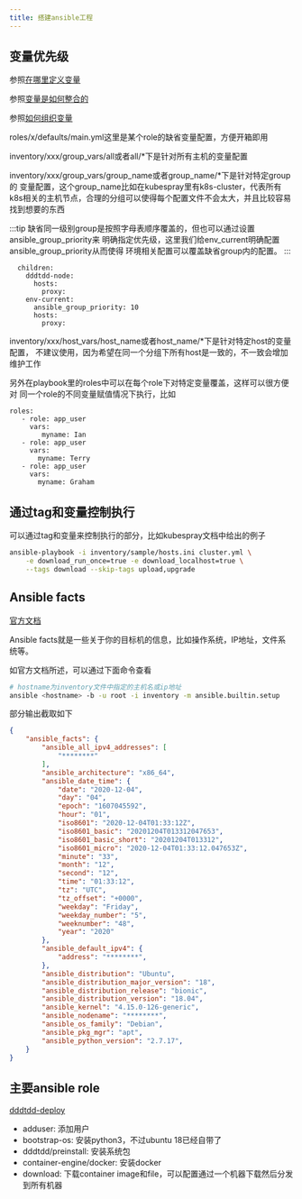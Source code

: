 ```yaml
---
title: 搭建ansible工程
---
```


## 变量优先级

参照[在哪里定义变量](https://docs.ansible.com/ansible/latest/user_guide/playbooks_variables.html#variable-precedence-where-should-i-put-a-variable)

参照[变量是如何整合的](https://docs.ansible.com/ansible/latest/user_guide/intro_inventory.html#how-we-merge)

参照[如何组织变量](https://docs.ansible.com/ansible/latest/user_guide/intro_inventory.html#splitting-out-vars)

roles/x/defaults/main.yml这里是某个role的缺省变量配置，方便开箱即用

inventory/xxx/group_vars/all或者all/*下是针对所有主机的变量配置

inventory/xxx/group_vars/group_name或者group_name/*下是针对特定group的
变量配置，这个group_name比如在kubespray里有k8s-cluster，代表所有
k8s相关的主机节点，合理的分组可以使得每个配置文件不会太大，并且比较容易
找到想要的东西

:::tip
缺省同一级别group是按照字母表顺序覆盖的，但也可以通过设置ansible_group_priority来
明确指定优先级，这里我们给env_current明确配置ansible_group_priority从而使得
环境相关配置可以覆盖缺省group内的配置。
:::

```
  children:
    dddtdd-node:
      hosts:
        proxy:
    env-current:
      ansible_group_priority: 10
      hosts:
        proxy:
```

inventory/xxx/host_vars/host_name或者host_name/*下是针对特定host的变量配置，
不建议使用，因为希望在同一个分组下所有host是一致的，不一致会增加维护工作

另外在playbook里的roles中可以在每个role下对特定变量覆盖，这样可以很方便对
同一个role的不同变量赋值情况下执行，比如

```
roles:
   - role: app_user
     vars:
        myname: Ian
   - role: app_user
     vars:
       myname: Terry
   - role: app_user
     vars:
       myname: Graham
```

## 通过tag和变量控制执行

可以通过tag和变量来控制执行的部分，比如kubespray文档中给出的例子
```bash
ansible-playbook -i inventory/sample/hosts.ini cluster.yml \
    -e download_run_once=true -e download_localhost=true \
    --tags download --skip-tags upload,upgrade
```

## Ansible facts

[官方文档](https://docs.ansible.com/ansible/latest/user_guide/playbooks_vars_facts.html)

Ansible facts就是一些关于你的目标机的信息，比如操作系统，IP地址，文件系统等。

如官方文档所述，可以通过下面命令查看
```bash
# hostname为inventory文件中指定的主机名或ip地址
ansible <hostname> -b -u root -i inventory -m ansible.builtin.setup
```

部分输出截取如下
```json
{
    "ansible_facts": {
        "ansible_all_ipv4_addresses": [
            "********"
        ],
        "ansible_architecture": "x86_64",
        "ansible_date_time": {
            "date": "2020-12-04",
            "day": "04",
            "epoch": "1607045592",
            "hour": "01",
            "iso8601": "2020-12-04T01:33:12Z",
            "iso8601_basic": "20201204T013312047653",
            "iso8601_basic_short": "20201204T013312",
            "iso8601_micro": "2020-12-04T01:33:12.047653Z",
            "minute": "33",
            "month": "12",
            "second": "12",
            "time": "01:33:12",
            "tz": "UTC",
            "tz_offset": "+0000",
            "weekday": "Friday",
            "weekday_number": "5",
            "weeknumber": "48",
            "year": "2020"
        },
        "ansible_default_ipv4": {
            "address": "********",
        },
        "ansible_distribution": "Ubuntu",
        "ansible_distribution_major_version": "18",
        "ansible_distribution_release": "bionic",
        "ansible_distribution_version": "18.04",
        "ansible_kernel": "4.15.0-126-generic",
        "ansible_nodename": "********",
        "ansible_os_family": "Debian",
        "ansible_pkg_mgr": "apt",
        "ansible_python_version": "2.7.17",
    }
}
```

## 主要ansible role

[dddtdd-deploy](https://github.com/colinzuo/dddtdd-deploy)

- adduser:  添加用户
- bootstrap-os: 安装python3，不过ubuntu 18已经自带了
- dddtdd/preinstall:  安装系统包
- container-engine/docker: 安装docker
- download: 下载container image和file，可以配置通过一个机器下载然后分发到所有机器
